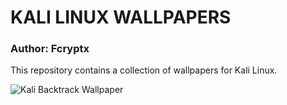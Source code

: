 # KALI LINUX WALLPAPERS
### Author: Fcryptx

This repository contains a collection of wallpapers for Kali Linux.

![Kali Backtrack Wallpaper](~/Pictures/Kali-linux-wallpapers/kali-backtrack/backtrack-3-green-1920x1080.png)
